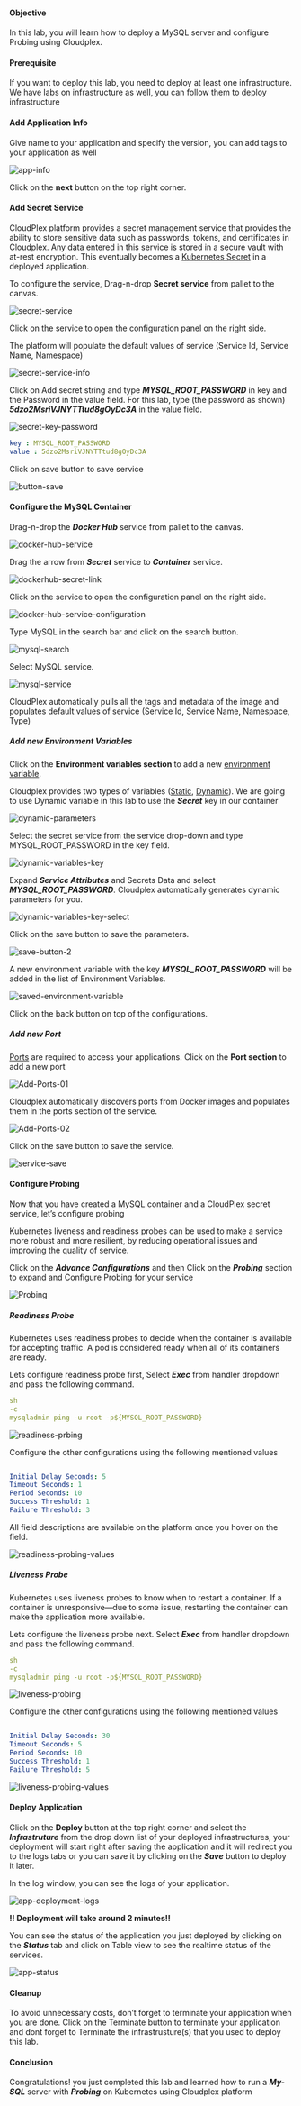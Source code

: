 #### Objective

In this lab, you will learn how to deploy a MySQL server and configure Probing using Cloudplex.

#### Prerequisite

If you want to deploy this lab, you need to deploy at least one infrastructure. We have labs on infrastructure as well, you can follow them to deploy infrastructure


#### Add Application Info

Give name to your application and specify the version, you can add tags to your application as well

![app-info](https://raw.githubusercontent.com/CloudplexPlatform/developer-community/feature/github-data-fetching/applications/liveness%20and%20readiness/labs/probing/images/1.png)

Click on the **next** button on the top right corner.


#### Add Secret Service

CloudPlex platform provides a secret management service that provides the ability to store sensitive data such as passwords, tokens, and certificates in Cloudplex. Any data entered in this service is stored in a secure vault with at-rest encryption. This eventually becomes a [Kubernetes Secret](https:/kubernetes.io/docs/concepts/configuration/secret) in a deployed application.

To configure the service, Drag-n-drop **Secret service** from pallet to the canvas.

![secret-service](https://raw.githubusercontent.com/CloudplexPlatform/developer-community/feature/github-data-fetching/applications/liveness%20and%20readiness/labs/probing/images/2.gif)

Click on the service to open the configuration panel on the right side.

The platform will populate the default values of service (Service Id, Service Name, Namespace)

![secret-service-info](https://raw.githubusercontent.com/CloudplexPlatform/developer-community/feature/github-data-fetching/applications/liveness%20and%20readiness/labs/probing/images/3.png)


Click on Add secret string and type ***MYSQL_ROOT_PASSWORD*** in key and the Password in the value field. For this lab, type (the password as shown) ***5dzo2MsriVJNYTTtud8gOyDc3A*** in the value field.

![secret-key-password](https://raw.githubusercontent.com/CloudplexPlatform/developer-community/feature/github-data-fetching/applications/liveness%20and%20readiness/labs/probing/images/4.png)

```yaml
key : MYSQL_ROOT_PASSWORD
value : 5dzo2MsriVJNYTTtud8gOyDc3A
```

Click on save button to save service

![button-save](https://raw.githubusercontent.com/CloudplexPlatform/developer-community/feature/github-data-fetching/applications/liveness%20and%20readiness/labs/probing/images/5.png)


#### Configure the MySQL Container

Drag-n-drop the ***Docker Hub*** service from pallet to the canvas.

![docker-hub-service](https://raw.githubusercontent.com/CloudplexPlatform/developer-community/feature/github-data-fetching/applications/liveness%20and%20readiness/labs/probing/images/6.gif)

Drag the arrow from ***Secret*** service to ***Container*** service.

![dockerhub-secret-link](https://raw.githubusercontent.com/CloudplexPlatform/developer-community/feature/github-data-fetching/applications/liveness%20and%20readiness/labs/probing/images/7.gif)

Click on the service to open the configuration panel on the right side.

![docker-hub-service-configuration](https://raw.githubusercontent.com/CloudplexPlatform/developer-community/feature/github-data-fetching/applications/liveness%20and%20readiness/labs/probing/images/8.png)

Type MySQL in the search bar and click on the search button.

![mysql-search](https://raw.githubusercontent.com/CloudplexPlatform/developer-community/feature/github-data-fetching/applications/liveness%20and%20readiness/labs/probing/images/9.png)

Select MySQL service.

![mysql-service](https://raw.githubusercontent.com/CloudplexPlatform/developer-community/feature/github-data-fetching/applications/liveness%20and%20readiness/labs/probing/images/10.png)

CloudPlex automatically pulls all the tags and metadata of the image and populates default values of service (Service Id, Service Name, Namespace, Type)


##### Add new Environment Variables 

Click on the **Environment variables section** to add a new [environment variable](https:/kubernetes.io/docs/tasks/inject-data-application/define-environment-variable-container/#define-an-environment-variable-for-a-container).

Cloudplex provides two types of variables ([Static](https://docs.cloudplex.io/#/pages/user-guide/components/k8s-resources/container/container), [Dynamic](https://docs.cloudplex.io/#/pages/user-guide/components/k8s-resources/container/container)). We are going to use Dynamic variable in this lab to use the ***Secret*** key in our container

![dynamic-parameters](https://raw.githubusercontent.com/CloudplexPlatform/developer-community/feature/github-data-fetching/applications/liveness%20and%20readiness/labs/probing/images/11.png)

Select the secret service from the service drop-down and type MYSQL_ROOT_PASSWORD in the key field.

![dynamic-variables-key](https://raw.githubusercontent.com/CloudplexPlatform/developer-community/feature/github-data-fetching/applications/liveness%20and%20readiness/labs/probing/images/12.png)

Expand ***Service Attributes*** and Secrets Data and select ***MYSQL_ROOT_PASSWORD***. Cloudplex automatically generates dynamic  parameters for you.

![dynamic-variables-key-select](https://raw.githubusercontent.com/CloudplexPlatform/developer-community/feature/github-data-fetching/applications/liveness%20and%20readiness/labs/probing/images/13.png)

Click on the save button to save the parameters.

![save-button-2](https://raw.githubusercontent.com/CloudplexPlatform/developer-community/feature/github-data-fetching/applications/liveness%20and%20readiness/labs/probing/images/14.png)

A new environment variable with the key ***MYSQL_ROOT_PASSWORD*** will be added in the list of Environment Variables.

![saved-environment-variable](https://raw.githubusercontent.com/CloudplexPlatform/developer-community/feature/github-data-fetching/applications/liveness%20and%20readiness/labs/probing/images/15.png)

Click on the back button on top of the configurations.


##### Add new Port

[Ports](https:/kubernetes.io/docs/concepts/services-networking/connect-applications-service/#the-kubernetes-model-for-connecting-containers) are required to access your applications. Click on the **Port section** to add a new port

![Add-Ports-01](https://raw.githubusercontent.com/CloudplexPlatform/developer-community/feature/github-data-fetching/applications/liveness%20and%20readiness/labs/probing/images/16.png)

Cloudplex automatically discovers ports from Docker images and populates them in the ports section of the service.

![Add-Ports-02](https://raw.githubusercontent.com/CloudplexPlatform/developer-community/feature/github-data-fetching/applications/liveness%20and%20readiness/labs/probing/images/17.png)

Click on the save button to save the service.

![service-save](https://raw.githubusercontent.com/CloudplexPlatform/developer-community/feature/github-data-fetching/applications/liveness%20and%20readiness/labs/probing/images/18.png)

#### Configure Probing

Now that you have created a MySQL container and a CloudPlex secret service, let’s configure probing

Kubernetes liveness and readiness probes can be used to make a service more robust and more resilient, by reducing operational issues and improving the quality of service.

Click on the ***Advance Configurations*** and then Click on the ***Probing*** section to expand and Configure Probing for your service

![Probing](images/probing.gif)

##### Readiness Probe

Kubernetes uses readiness probes to decide when the container is available for accepting traffic. A pod is considered ready when all of its containers are ready. 

Lets configure readiness probe first, Select ***Exec*** from handler dropdown and pass the following command. 

```yaml
sh
-c
mysqladmin ping -u root -p${MYSQL_ROOT_PASSWORD}
```

![readiness-prbing](images/readiness.png)

Configure the other configurations using the following mentioned values

```yaml

Initial Delay Seconds: 5
Timeout Seconds: 1
Period Seconds: 10
Success Threshold: 1
Failure Threshold: 3
```
All field descriptions are available on the platform once you hover on the field.

![readiness-probing-values](images/readiness-values.png)

##### Liveness Probe

Kubernetes uses liveness probes to know when to restart a container. If a container is unresponsive—due to some issue, restarting the container can make the application more available.

Lets configure the liveness probe next. Select ***Exec*** from handler dropdown and pass the following command.

```yaml
sh
-c
mysqladmin ping -u root -p${MYSQL_ROOT_PASSWORD}
```

![liveness-probing](images/liveness.png)

Configure the other configurations using the following mentioned values

```yaml

Initial Delay Seconds: 30
Timeout Seconds: 5
Period Seconds: 10
Success Threshold: 1
Failure Threshold: 5
```

![liveness-probing-values](images/liveness-values.png)


#### Deploy Application

Click on the **Deploy** button at the top right corner and select the ***Infrastruture*** from the drop down list of your deployed infrastructures, your deployment will start right after saving the application and it will redirect you to the logs tabs or you can save it by clicking on the ***Save*** button to deploy it later.

In the log window, you can see the logs of your application.

![app-deployment-logs](https://raw.githubusercontent.com/CloudplexPlatform/developer-community/feature/github-data-fetching/applications/liveness%20and%20readiness/labs/probing/images/19.png)

**!! Deployment will take around 2 minutes!!** 

You can see the status of the application you just deployed by clicking on the ***Status*** tab and click on Table view to see the realtime status of the services.

![app-status](https://raw.githubusercontent.com/CloudplexPlatform/developer-community/feature/github-data-fetching/applications/liveness%20and%20readiness/labs/probing/images/20.png)


#### Cleanup

To avoid unnecessary costs, don’t forget to terminate your application when you are done.
Click on the Terminate button to terminate your application and dont forget to Terminate the infrastrusture(s) that you used to deploy this lab.


#### Conclusion

Congratulations! you just completed this lab and learned how to run a ***My-SQL*** server with ***Probing***  on Kubernetes using Cloudplex platform